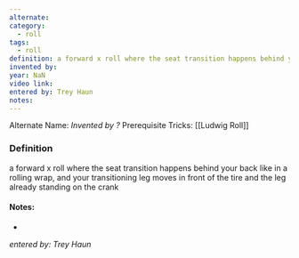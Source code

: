 ```yaml
---
alternate: 
category:
  - roll
tags:
  - roll
definition: a forward x roll where the seat transition happens behind your back like in a rolling wrap, and your transitioning leg moves in front of the tire and the leg already standing on the crank
invented by: 
year: NaN
video link: 
entered by: Trey Haun
notes: 
---
```

Alternate Name: 
*Invented by ?*
Prerequisite Tricks: [[Ludwig Roll]]

### Definition
a forward x roll where the seat transition happens behind your back like in a rolling wrap, and your transitioning leg moves in front of the tire and the leg already standing on the crank


#### Notes:
- 
*entered by: Trey Haun*
